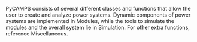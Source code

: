 PyCAMPS consists of several different classes and functions that allow the user to create and analyze power systems.
Dynamic components of power systems are implemented in Modules, while the tools to simulate the modules and the overall 
system lie in Simulation. For other extra functions, reference Miscellaneous.